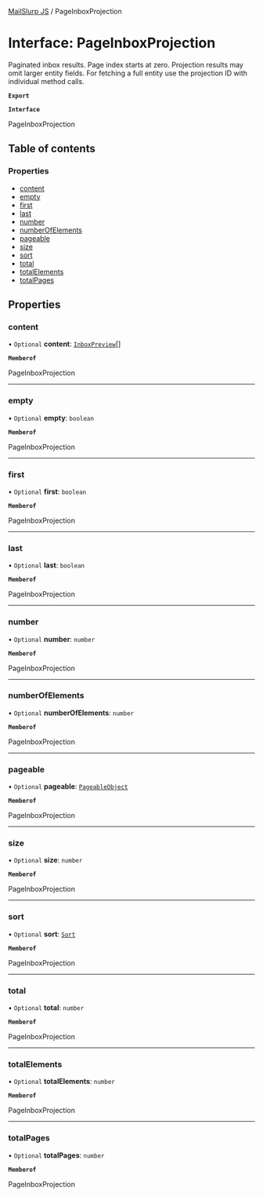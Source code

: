 [MailSlurp JS](../README.md) / PageInboxProjection

# Interface: PageInboxProjection

Paginated inbox results. Page index starts at zero. Projection results may omit larger entity fields. For fetching a full entity use the projection ID with individual method calls.

**`Export`**

**`Interface`**

PageInboxProjection

## Table of contents

### Properties

- [content](PageInboxProjection.md#content)
- [empty](PageInboxProjection.md#empty)
- [first](PageInboxProjection.md#first)
- [last](PageInboxProjection.md#last)
- [number](PageInboxProjection.md#number)
- [numberOfElements](PageInboxProjection.md#numberofelements)
- [pageable](PageInboxProjection.md#pageable)
- [size](PageInboxProjection.md#size)
- [sort](PageInboxProjection.md#sort)
- [total](PageInboxProjection.md#total)
- [totalElements](PageInboxProjection.md#totalelements)
- [totalPages](PageInboxProjection.md#totalpages)

## Properties

### content

• `Optional` **content**: [`InboxPreview`](InboxPreview.md)[]

**`Memberof`**

PageInboxProjection

___

### empty

• `Optional` **empty**: `boolean`

**`Memberof`**

PageInboxProjection

___

### first

• `Optional` **first**: `boolean`

**`Memberof`**

PageInboxProjection

___

### last

• `Optional` **last**: `boolean`

**`Memberof`**

PageInboxProjection

___

### number

• `Optional` **number**: `number`

**`Memberof`**

PageInboxProjection

___

### numberOfElements

• `Optional` **numberOfElements**: `number`

**`Memberof`**

PageInboxProjection

___

### pageable

• `Optional` **pageable**: [`PageableObject`](PageableObject.md)

**`Memberof`**

PageInboxProjection

___

### size

• `Optional` **size**: `number`

**`Memberof`**

PageInboxProjection

___

### sort

• `Optional` **sort**: [`Sort`](Sort.md)

**`Memberof`**

PageInboxProjection

___

### total

• `Optional` **total**: `number`

**`Memberof`**

PageInboxProjection

___

### totalElements

• `Optional` **totalElements**: `number`

**`Memberof`**

PageInboxProjection

___

### totalPages

• `Optional` **totalPages**: `number`

**`Memberof`**

PageInboxProjection
